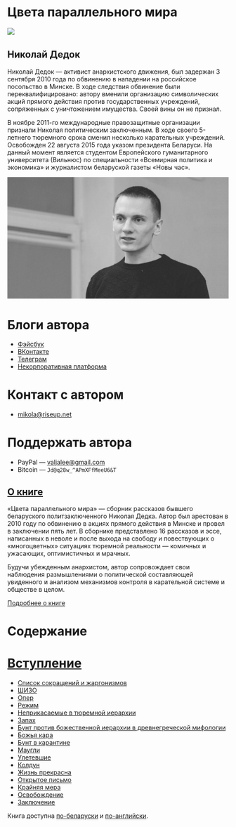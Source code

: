 # Цвета параллельного мира

![](./img/cover.png)

## Николай Дедок

Николай Дедок — активист анархистского движения, был задержан 3 сентября 2010 года по обвинению в нападении на российское посольство в Минске. В ходе следствия обвинение были переквалифицировано: автору вменили организацию символических акций прямого действия против государственных учреждений, сопряженных с уничтожением имущества. Своей вины он не признал.

В ноябре 2011-го международные правозащитные организации признали Николая политическим заключенным. В ходе своего 5-летнего тюремного срока сменил несколько карательных учреждений. Освобожден 22 августа 2015 года указом президента Беларуси. На данный момент является студентом Европейского гуманитарного университета (Вильнюс) по специальности «Всемирная политика и экономика» и журналистом беларуской газеты «Новы час».

![Николай Дедок](../img/author.jpg)

# Блоги автора

- [Фэйсбук](https://facebook.com/happymikola/)
- [ВКонтакте](https://vk.com/mikola_dziadok)
- [Телеграм](https://t.me/MikolaDziadok)
- [Некорпоративная платформа](https://mikola.noblogs.org/)

# Контакт с автором

- <mikola@riseup.net>

# Поддержать автора

- PayPal — <valjalee@gmail.com>
- Bitcoin — `Jd@q28w_^APmXFfMeeU6&T`

## [О книге](./0.md)

«Цвета параллельного мира» — сборник рассказов бывшего беларуского политзаключенного Николая Дедка. Автор был арестован в 2010 году по обвинению в акциях прямого действия в Минске и провел в заключении пять лет. В сборнике представлено 16 рассказов и эссе, написанных в неволе и после выхода на свободу и повествующих о «многоцветных» ситуациях тюремной реальности — комичных и ужасающих, оптимистичных и мрачных.

Будучи убежденным анархистом, автор сопровождает свои наблюдения размышлениями о политической составляющей увиденного и анализом механизмов контроля в карательной системе и обществе в целом.

[Подробнее о книге](./0.md)

# Содержание

# [Вступление](./ru/1.md)
- [Список сокращений и жаргонизмов](./ru/2.md)
- [ШИЗО](./ru/3.md)
- [Опер](./ru/4.md)
- [Режим](./ru/5.md)
- [Неприкасаемые в тюремной иерархии](./ru/6.md)
- [Запах](./ru/7.md)
- [Бунт против божественной иерархии в древнегреческой мифологии](./ru/8.md)
- [Божья кара](./ru/9.md)
- [Бунт в карантине](./ru/10.md)
- [Маугли](./ru/11.md)
- [Улетевшие](./ru/12.md)
- [Колдун](./ru/13.md)
- [Жизнь прекрасна](./ru/14.md)
- [Открытое письмо](./ru/15.md)
- [Крайняя мера](./ru/16.md)
- [Освобождение](./ru/17.md)
- [Заключение](./ru/18.md)

Книга доступна [по-беларуски](./by/) и [по-английски](./en/).

